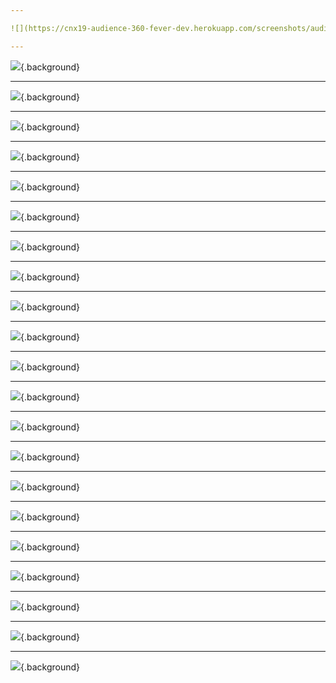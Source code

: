 ```yaml
---

![](https://cnx19-audience-360-fever-dev.herokuapp.com/screenshots/audience-360.cnx19keynote.fever.0000.dashboard.slide.png){.background}

---
```


![](https://cnx19-audience-360-fever-dev.herokuapp.com/screenshots/audience-360.cnx19keynote.fever.0001.dashboard.slide.png){.background}

---

![](https://cnx19-audience-360-fever-dev.herokuapp.com/screenshots/audience-360.cnx19keynote.fever.0002.dashboard.slide.png){.background}

---

![](https://cnx19-audience-360-fever-dev.herokuapp.com/screenshots/audience-360.cnx19keynote.fever.0003.dashboard.scroll1.slide.png){.background}

---

![](https://cnx19-audience-360-fever-dev.herokuapp.com/screenshots/audience-360.cnx19keynote.fever.0004.dashboard.scroll1.slide.png){.background}

---

![](https://cnx19-audience-360-fever-dev.herokuapp.com/screenshots/audience-360.cnx19keynote.fever.0100.segments.slide.png){.background}

---

![](https://cnx19-audience-360-fever-dev.herokuapp.com/screenshots/audience-360.cnx19keynote.fever.0101.segments.slide.png){.background}

---

![](https://cnx19-audience-360-fever-dev.herokuapp.com/screenshots/audience-360.cnx19keynote.fever.0102.segments.scroll1.slide.png){.background}

---

![](https://cnx19-audience-360-fever-dev.herokuapp.com/screenshots/audience-360.cnx19keynote.fever.0103.segments.scroll1.slide.png){.background}

---

![](https://cnx19-audience-360-fever-dev.herokuapp.com/screenshots/audience-360.cnx19keynote.fever.0100.families.slide.png){.background}

---

![](https://cnx19-audience-360-fever-dev.herokuapp.com/screenshots/audience-360.cnx19keynote.fever.0101.families.slide.png){.background}

---

![](https://cnx19-audience-360-fever-dev.herokuapp.com/screenshots/audience-360.cnx19keynote.fever.0102.families.scroll1.slide.png){.background}

---

![](https://cnx19-audience-360-fever-dev.herokuapp.com/screenshots/audience-360.cnx19keynote.fever.0103.families.scroll1.slide.png){.background}

---

![](https://cnx19-audience-360-fever-dev.herokuapp.com/screenshots/audience-360.cnx19keynote.fever.0301.magick-flow.slide.png){.background}

---

![](https://cnx19-audience-360-fever-dev.herokuapp.com/screenshots/audience-360.cnx19keynote.fever.0302.magick-flow.slide.png){.background}

---

![](https://cnx19-audience-360-fever-dev.herokuapp.com/screenshots/audience-360.cnx19keynote.fever.0303.magick-flow.slide.png){.background}

---

![](https://cnx19-audience-360-fever-dev.herokuapp.com/screenshots/audience-360.cnx19keynote.fever.0304.magick-flow.slide.png){.background}

---

![](https://cnx19-audience-360-fever-dev.herokuapp.com/screenshots/audience-360.cnx19keynote.fever.0305.magick-flow.slide.png){.background}

---

![](https://cnx19-audience-360-fever-dev.herokuapp.com/screenshots/audience-360.cnx19keynote.fever.0306.magick-flow.slide.png){.background}

---

![](https://cnx19-audience-360-fever-dev.herokuapp.com/screenshots/audience-360.cnx19keynote.fever.0307.magick-flow.slide.png){.background}

---

![](https://cnx19-audience-360-fever-dev.herokuapp.com/screenshots/audience-360.cnx19keynote.fever.0308.magick-flow.slide.png){.background}

---

![](https://cnx19-audience-360-fever-dev.herokuapp.com/screenshots/audience-360.cnx19keynote.fever.0309.magick-flow.slide.png){.background}

